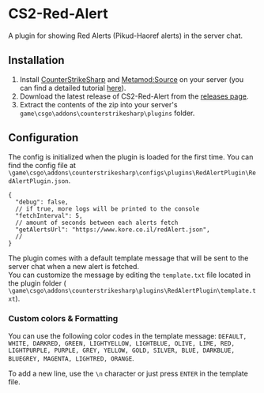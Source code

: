 # CS2-Red-Alert

A plugin for showing Red Alerts (Pikud-Haoref alerts) in the server chat.

## Installation

1. Install [CounterStrikeSharp](https://github.com/roflmuffin/CounterStrikeSharp/releases)
   and [Metamod:Source](https://www.sourcemm.net/downloads.php/?branch=master) on your
   server (you can find a detailed
   tutorial [here](https://docs.cssharp.dev/docs/guides/getting-started.html)).
2. Download the latest release of CS2-Red-Alert from
   the [releases page](https://github.com/Yitzhakpro/CS2-Red-Alert/releases).
3. Extract the contents of the zip into your server's `game\csgo\addons\counterstrikesharp\plugins` folder.

## Configuration

The config is initialized when the plugin is loaded for the first time. You can find the config file at
`\game\csgo\addons\counterstrikesharp\configs\plugins\RedAlertPlugin\RedAlertPlugin.json`.

```json5
{
  "debug": false,
  // if true, more logs will be printed to the console
  "fetchInterval": 5,
  // amount of seconds between each alerts fetch
  "getAlertsUrl": "https://www.kore.co.il/redAlert.json",
  // 
}
```

The plugin comes with a default template message that will be sent to the server chat when a new alert is fetched.<br/>
You can customize the message by editing the `template.txt` file located in the plugin folder (
`\game\csgo\addons\counterstrikesharp\plugins\RedAlertPlugin\template.txt`).

### Custom colors & Formatting

You can use the following color codes in the template message:
`DEFAULT, WHITE, DARKRED, GREEN, LIGHTYELLOW, LIGHTBLUE, OLIVE, LIME, RED, LIGHTPURPLE, PURPLE, GREY, YELLOW, GOLD, SILVER, BLUE, DARKBLUE, BLUEGREY, MAGENTA, LIGHTRED, ORANGE`.

To add a new line, use the `\n` character or just press `ENTER` in the template file.